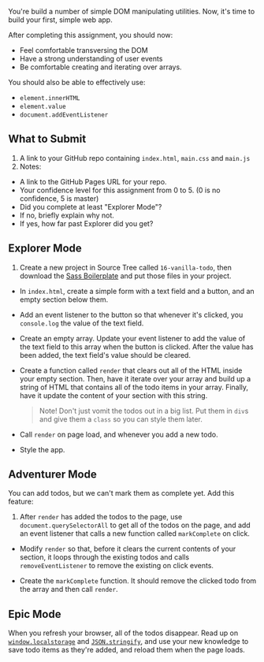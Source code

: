 You're build a number of simple DOM manipulating utilities. Now, it's time to build your first, simple web app.

After completing this assignment, you should now:

* Feel comfortable transversing the DOM
* Have a strong understanding of user events
* Be comfortable creating and iterating over arrays.

You should also be able to effectively use:

* `element.innerHTML`
* `element.value`
* `document.addEventListener`

## What to Submit

1. A link to your GitHub repo containing `index.html`, `main.css` and `main.js`
2. Notes:
  * A link to the GitHub Pages URL for your repo.
  * Your confidence level for this assignment from 0 to 5. (0 is no confidence, 5 is master)
  * Did you complete at least "Explorer Mode"?
  * If no, briefly explain why not.
  * If yes, how far past Explorer did you get?  

## Explorer Mode

1. Create a new project in Source Tree called `16-vanilla-todo`, then download the [Sass Boilerplate](https://github.com/TIY-LR-FEE/curriculum/raw/master/Boilerplates/sass.zip) and put those files in your project.

- In `index.html`, create a simple form with a text field and a button, and an empty section below them.

- Add an event listener to the button so that whenever it's clicked, you `console.log` the value of the text field.

- Create an empty array. Update your event listener to add the value of the text field to this array when the button is clicked. After the value has been added, the text field's value should be cleared.

- Create a function called `render` that clears out all of the HTML inside your empty section. Then, have it iterate over your array and build up a string of HTML that contains all of the todo items in your array. Finally, have it update the content of your section with this string.

  > Note! Don't just vomit the todos out in a big list. Put them in `div`s and give them a `class` so you can style them later.

- Call `render` on page load, and whenever you add a new todo.

- Style the app.

## Adventurer Mode

You can add todos, but we can't mark them as complete yet. Add this feature:

1. After `render` has added the todos to the page, use `document.querySelectorAll` to get all of the todos on the page, and add an event listener that calls a new function called `markComplete` on click.

- Modify `render` so that, before it clears the current contents of your section, it loops through the existing todos and calls `removeEventListener` to remove the existing on click events.

- Create the `markComplete` function. It should remove the clicked todo from the array and then call `render`.

## Epic Mode

When you refresh your browser, all of the todos disappear. Read up on [`window.localstorage`](https://developer.mozilla.org/en-US/docs/Web/API/Window/localStorage) and [`JSON.stringify`](https://developer.mozilla.org/en-US/docs/Web/JavaScript/Reference/Global_Objects/JSON/stringify), and use your new knowledge to save todo items as they're added, and reload them when the page loads.
